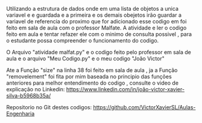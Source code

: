 
Utilizando a estrutura de dados onde em uma lista de objetos a unica variavel e e guardada e a primeira 
e os demais obejetos irão guardar a variavel de referencia do proximo que for adicionado esse codigo em
foi feito em sala de aula com o professor Malfate.
A atividade e ler o codigo feito em aula e tentar refazer ele com o minimo de consulta possivel , para
o estudante possa compreender o funcionamento do codigo.

O Arquivo "atividade malfat.py" e o codigo feito pelo professor em sala de aula e o arquivo "Meu Codigo.py"
e o meu codigo "João Victor" 

Ate a Função "size" na linha 38 foi feito em sala de aula , ja a Função "removelement" foi fita por mim baseada no principio das funções anteriores
para melhor entendimento do codigo , consulte o video de explicação no Linkedin: https://www.linkedin.com/in/joão-victor-xavier-silva-b5968b35a/


Repositorio no Git destes codigos: https://github.com/VictorXavierSL/Aulas-Engenharia
